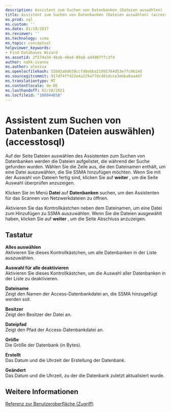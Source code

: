 ```yaml
---
description: Assistent zum Suchen von Datenbanken (Dateien auswählen) (accesstosql)
title: Assistent zum Suchen von Datenbanken (Dateien auswählen) (accesstosql) | Microsoft-Dokumentation
ms.prod: sql
ms.custom: ''
ms.date: 01/19/2017
ms.reviewer: ''
ms.technology: ssma
ms.topic: conceptual
helpviewer_keywords:
- Find Databases Wizard
ms.assetid: 2f574a34-4bab-40a4-89a8-ad4907ffc3fd
author: nahk-ivanov
ms.author: alexiva
ms.openlocfilehash: 55b92abd659ccfd0ebba21091764d53e7fc0614d
ms.sourcegitcommit: 917df4ffd22e4a229af7dc481dcce3ebba0aa4d7
ms.translationtype: MT
ms.contentlocale: de-DE
ms.lasthandoff: 02/10/2021
ms.locfileid: "100044658"
---
```

# <a name="find-databases-wizard-select-files-accesstosql"></a>Assistent zum Suchen von Datenbanken (Dateien auswählen) (accesstosql)
Auf der Seite Dateien auswählen des Assistenten zum Suchen von Datenbanken werden die Dateien aufgelistet, die während der Suche gefunden wurden. Wählen Sie die Zeile aus, die den Dateinamen enthält, um eine Datei auszuwählen, die Sie SSMA hinzufügen möchten. Wenn Sie mit der Auswahl von Dateien fertig sind, klicken Sie auf **weiter** , um die Seite Auswahl überprüfen anzuzeigen.  
  
Klicken Sie im Menü **Datei** auf **Datenbanken** suchen, um den Assistenten für das Scannen von Netzwerkdateien zu öffnen.  
  
Aktivieren Sie das Kontrollkästchen neben dem Dateinamen, um eine Datei zum Hinzufügen zu SSMA auszuwählen. Wenn Sie die Dateien ausgewählt haben, klicken Sie auf **weiter** , um die Seite Abschluss anzuzeigen.  
  
## <a name="options"></a>Tastatur  
**Alles auswählen**  
Aktivieren Sie dieses Kontrollkästchen, um alle Datenbanken in der Liste auszuwählen.  
  
**Auswahl für alle deaktivieren**  
Aktivieren Sie dieses Kontrollkästchen, um die Auswahl aller Datenbanken in der Liste zu deaktivieren.  
  
**Dateiname**  
Zeigt den Namen der Access-Datenbankdatei an, die SSMA hinzugefügt werden soll.  
  
**Besitzer**  
Zeigt den Besitzer der Datei an.  
  
**Dateipfad**  
Zeigt den Pfad der Access-Datenbankdatei an.  
  
**Größe**  
Die Größe der Datenbank (in Bytes).  
  
**Erstellt**  
Das Datum und die Uhrzeit der Erstellung der Datenbank.  
  
**Geändert**  
Das Datum und die Uhrzeit, zu der die Datenbank zuletzt aktualisiert wurde.  
  
## <a name="see-also"></a>Weitere Informationen  
[Referenz zur Benutzeroberfläche (Zugriff)](./user-interface-reference-accesstosql.md)  
